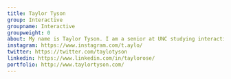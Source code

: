 ```yaml
---
title: Taylor Tyson
group: Interactive
groupname: Interactive
groupweight: 0
about: My name is Taylor Tyson. I am a senior at UNC studying interactive multimedia. I am on the Motion Graphics/ Data Visualization team. For my fun fact, when I was in elementary school, I played bass clarinet in front of the Capitol Building.
instagram: https://www.instagram.com/t.aylo/
twitter: https://twitter.com/taylotyson
linkedin: https://www.linkedin.com/in/taylorose/
portfolio: http://www.taylortyson.com/
---
```


